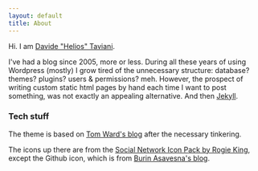 ```yaml
---
layout: default
title: About
---
```


Hi. I am [Davide "Helios" Taviani](http://davidetaviani.com).

I've had a blog since 2005, more or less. During all these years of using Wordpress (mostly) I grow tired of the unnecessary structure: database? themes? plugins? users & permissions? meh. However, the prospect of writing custom static html pages by hand each time I want to post something, was not exactly an appealing alternative. And then [Jekyll](https://github.com/mojombo/jekyll).

### Tech stuff ###

The theme is based on [Tom Ward's blog](https://github.com/tomafro/tomafro.net) after the necessary tinkering.

The icons up there are from the [Social Network Icon Pack by Rogie King](http://www.komodomedia.com/blog/2009/06/social-network-icon-pack/), except the Github icon, which is from [Burin Asavesna's blog](http://helloburin.com/2010/09/20/github-social-icon/).


